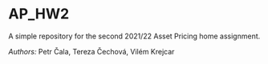 # AP_HW2
A simple repository for the second 2021/22 Asset Pricing home assignment.

*Authors:* Petr Čala, Tereza Čechová, Vilém Krejcar
